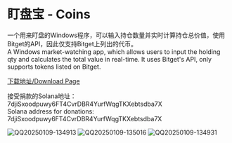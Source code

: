 # 盯盘宝 - Coins
一个用来盯盘的Windows程序，可以输入持仓数量并实时计算持仓总价值，使用Bitget的API，因此仅支持Bitget上列出的代币。
<br>
A Windows market-watching app, which allows users to input the holding qty and calculates the total value in real-time. It uses Bitget's API, only supports tokens listed on Bitget.

[下载地址/Download Page](https://github.com/fts11259375/coins/releases)

接受捐款的Solana地址：7djiSxoodpuwy6FT4CvrDBR4YurfWqgTKXebtsdba7X
<br>
Solana address for donations: 7djiSxoodpuwy6FT4CvrDBR4YurfWqgTKXebtsdba7X

![QQ20250109-134913](https://github.com/user-attachments/assets/1f7c8bc2-7537-4fa6-962c-0db51a268615)
![QQ20250109-135016](https://github.com/user-attachments/assets/ec07f4e5-f2ed-43dc-8af2-6d35bae0778e)
![QQ20250109-134931](https://github.com/user-attachments/assets/9f3d0f93-32eb-43c0-b75e-e03ec0359374)

